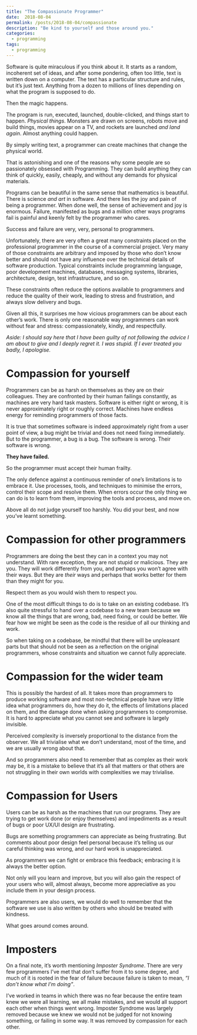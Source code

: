 ```yaml
---
title: "The Compassionate Programmer"
date:  2018-08-04
permalink: /posts/2018-08-04/compassionate
description: "Be kind to yourself and those around you."
categories: 
  - programming
tags:
  - programming
---
```


Software is quite miraculous if you think about it. It starts as a random, incoherent set of ideas, and after some pondering, often too little, text is written down on a computer. The text has a particular structure and rules, but it’s just text. Anything from a dozen to millions of lines depending on what the program is supposed to do.

Then the magic happens.

The program is run, executed, launched, double-clicked, and things start to happen. _Physical things_. Monsters are drawn on screens, robots move and build things, movies appear on a TV, and rockets are launched _and land again_. Almost anything could happen.

By simply writing text, a programmer can create machines that change the physical world.

That is astonishing and one of the reasons why some people are so passionately obsessed with Programming. They can build anything they can think of quickly, easily, cheaply, and without any demands for physical materials.

Programs can be beautiful in the same sense that mathematics is beautiful. There is science _and art_ in software. And there lies the joy and pain of being a programmer. When done well, the sense of achievement and joy is enormous. Failure, manifested as bugs and a million other ways programs fail is painful and keenly felt by the programmer who cares.

Success and failure are very, very, personal to programmers.

Unfortunately, there are very often a great many constraints placed on the professional programmer in the course of a commercial project. Very many of those constraints are arbitrary and imposed by those who don’t know better and should not have any influence over the technical details of software production. Typical constraints include programming language, poor development machines, databases, messaging systems, libraries, architecture, design, test infrastructure, and so on.

These constraints often reduce the options available to programmers and reduce the quality of their work, leading to stress and frustration, and always slow delivery and bugs.

Given all this, it surprises me how vicious programmers can be about each other’s work. There is only one reasonable way programmers can work without fear and stress: compassionately, kindly, and respectfully.

_Aside: I should say here that I have been guilty of not following the advice I am about to give and I deeply regret it. I was stupid. If I ever treated you badly, I apologise._

# Compassion for yourself

Programmers can be as harsh on themselves as they are on their colleagues. They are confronted by their human failings constantly, as machines are very hard task masters. Software is either right or wrong, it is never approximately right or roughly correct. Machines have endless energy for reminding programmers of those facts.

It is true that sometimes software is indeed approximately right from a user point of view, a bug might be trivial and does not need fixing immediately. But to the programmer, a bug is a bug. The software is wrong. Their software is wrong.

**They have failed.**

So the programmer must accept their human frailty.

The only defence against a continuous reminder of one’s limitations is to embrace it. Use processes, tools, and techniques to minimise the errors, control their scope and resolve them. When errors occur the only thing we can do is to learn from them, improving the tools and process, and move on.

Above all do not judge yourself too harshly. You did your best, and now you’ve learnt something.

# Compassion for other programmers

Programmers are doing the best they can in a context you may not understand. With rare exception, they are not stupid or malicious. They are you. They will work differently from you, and perhaps you won’t agree with their ways. But they are _their_ ways and perhaps that works better for them than they might for you.

Respect them as you would wish them to respect you.

One of the most difficult things to do is to take on an existing codebase. It’s also quite stressful to hand over a codebase to a new team because we know all the things that are wrong, bad, need fixing, or could be better. We fear how we might be seen as the code is the residue of all our thinking and work.

So when taking on a codebase, be mindful that there will be unpleasant parts but that should not be seen as a reflection on the original programmers, whose constraints and situation we cannot fully appreciate.

# Compassion for the wider team

This is possibly the hardest of all. It takes more than programmers to produce working software and most non-technical people have very little idea what programmers do, how they do it, the effects of limitations placed on them, and the damage done when asking programmers to compromise. It is hard to appreciate what you cannot see and software is largely invisible.

Perceived complexity is inversely proportional to the distance from the observer. We all trivialise what we don’t understand, most of the time, and we are usually wrong about that.

And so programmers also need to remember that as complex as their work may be, it is a mistake to believe that it’s all that matters or that others are not struggling in their own worlds with complexities we may trivialise.

# Compassion for Users

Users can be as harsh as the machines that run our programs. They are trying to get work done (or enjoy themselves) and impediments as a result of bugs or poor UX/UI design are frustrating.

Bugs are something programmers can appreciate as being frustrating. But comments about poor design feel personal because it’s telling us our careful thinking was wrong, and our hard work is unappreciated.

As programmers we can fight or embrace this feedback; embracing it is always the better option.

Not only will you learn and improve, but you will also gain the respect of your users who will, almost always, become more appreciative as you include them in your design process.

Programmers are also users, we would do well to remember that the software we use is also written by others who should be treated with kindness.

What goes around comes around.

# Imposters

On a final note, it’s worth mentioning _Imposter Syndrome_. There are very few programmers I’ve met that don’t suffer from it to some degree, and much of it is rooted in the fear of failure because failure is taken to mean, _“I don’t know what I’m doing”_.

I’ve worked in teams in which there was no fear because the entire team knew we were all learning, we all make mistakes, and we would all support each other when things went wrong. Imposter Syndrome was largely removed because we knew we would not be judged for not knowing something, or failing in some way. It was removed by compassion for each other.
